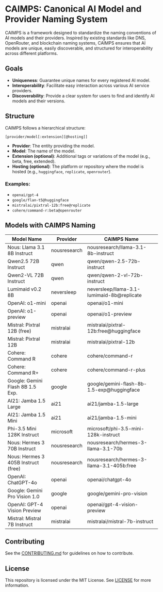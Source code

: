 # CAIMPS: Canonical AI Model and Provider Naming System

CAIMPS is a framework designed to standardize the naming conventions of AI models and their providers. Inspired by existing standards like DNS, OpenRouter, and blockchain naming systems, CAIMPS ensures that AI models are unique, easily discoverable, and structured for interoperability across different platforms.

## Goals
- **Uniqueness**: Guarantee unique names for every registered AI model.
- **Interoperability**: Facilitate easy interaction across various AI service providers.
- **Discoverability**: Provide a clear system for users to find and identify AI models and their versions.

## Structure
CAIMPS follows a hierarchical structure:

```
[provider/model[:extension][@hosting]]
```

- **Provider**: The entity providing the model.
- **Model**: The name of the model.
- **Extension (optional)**: Additional tags or variations of the model (e.g., beta, free, extended).
- **Hosting (optional)**: The platform or repository where the model is hosted (e.g., `huggingface`, `replicate`, `openrouter`).

### **Examples**:
- `openai/gpt-4`
- `google/flan-t5@huggingface`
- `mistralai/pixtral-12b:free@replicate`
- `cohere/command-r:beta@openrouter`

## Models with CAIMPS Naming

| Model Name                           | Provider                      | CAIMPS Name                                  |
| ------------------------------------ | ----------------------------- | -------------------------------------------- |
| Nous: Llama 3.1 8B Instruct          | nousresearch                  | nousresearch/llama-3.1-8b-instruct           |
| Qwen2.5 72B Instruct                 | qwen                          | qwen/qwen-2.5-72b-instruct                   |
| Qwen2-VL 72B Instruct                | qwen                          | qwen/qwen-2-vl-72b-instruct                  |
| Lumimaid v0.2 8B                     | neversleep                    | neversleep/llama-3.1-lumimaid-8b@replicate   |
| OpenAI: o1-mini                      | openai                        | openai/o1-mini                               |
| OpenAI: o1-preview                   | openai                        | openai/o1-preview                            |
| Mistral: Pixtral 12B (free)          | mistralai                     | mistralai/pixtral-12b:free@huggingface       |
| Mistral: Pixtral 12B                 | mistralai                     | mistralai/pixtral-12b                        |
| Cohere: Command R                    | cohere                        | cohere/command-r                             |
| Cohere: Command R+                   | cohere                        | cohere/command-r-plus                        |
| Google: Gemini Flash 8B 1.5 Exp.     | google                        | google/gemini-flash-8b-1.5-exp@huggingface   |
| AI21: Jamba 1.5 Large                | ai21                          | ai21/jamba-1.5-large                         |
| AI21: Jamba 1.5 Mini                 | ai21                          | ai21/jamba-1.5-mini                          |
| Phi-3.5 Mini 128K Instruct           | microsoft                     | microsoft/phi-3.5-mini-128k-instruct         |
| Nous: Hermes 3 70B Instruct          | nousresearch                  | nousresearch/hermes-3-llama-3.1-70b          |
| Nous: Hermes 3 405B Instruct (free)  | nousresearch                  | nousresearch/hermes-3-llama-3.1-405b:free    |
| OpenAI: ChatGPT-4o                   | openai                        | openai/chatgpt-4o                            |
| Google: Gemini Pro Vision 1.0        | google                        | google/gemini-pro-vision                     |
| OpenAI: GPT-4 Vision Preview         | openai                        | openai/gpt-4-vision-preview                  |
| Mistral: Mistral 7B Instruct         | mistralai                     | mistralai/mistral-7b-instruct                |



## Contributing
See the [CONTRIBUTING.md](CONTRIBUTING.md) for guidelines on how to contribute.

## License
This repository is licensed under the MIT License. See [LICENSE](LICENSE) for more information.
